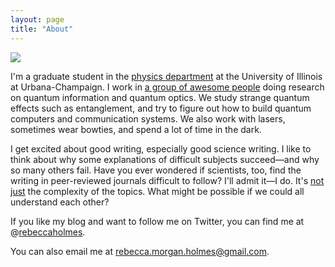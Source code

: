 ```yaml
---
layout: page
title: "About"
---
```

<div class="about">
<img class="img-responsive" src="{{ site.baseurl }}public/img/prague_april2014.jpg">
</div>

I'm a graduate student in the [physics department](http://physics.illinois.edu/) at the University of Illinois at Urbana-Champaign. I work in [a group of awesome people](http://research.physics.illinois.edu/QI/Photonics/) doing research on quantum information and quantum optics. We study strange quantum effects such as entanglement, and try to figure out how to build quantum computers and communication systems. We also work with lasers, sometimes wear bowties, and spend a lot of time in the dark.

I get excited about good writing, especially good science writing. I like to think about why some explanations of difficult subjects succeed&mdash;and why so many others fail. Have you ever wondered if scientists, too, find the writing in peer-reviewed journals difficult to follow? I'll admit it&mdash;I do. It's [not just](http://engineering.missouri.edu/civil/files/science-of-writing.pdf) the complexity of the topics. What might be possible if we could all understand each other?

If you like my blog and want to follow me on Twitter, you can find me at @[rebeccaholmes](https://twitter.com/rebeccaholmes).

You can also email me at [rebecca.morgan.holmes@gmail.com](rebecca.morgan.holmes@gmail.com).